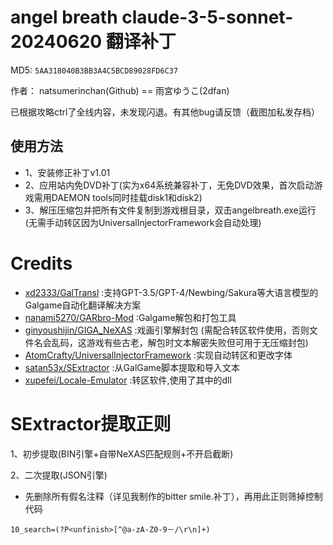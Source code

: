 # angel breath claude-3-5-sonnet-20240620 翻译补丁 

MD5: `5AA318040B3BB3A4C5BCD89028FD6C37`

作者： natsumerinchan(Github) == 雨宮ゆうこ(2dfan)

已根据攻略ctrl了全线内容，未发现闪退。有其他bug请反馈（截图加私发存档）

## 使用方法
- 1、安装修正补丁v1.01
- 2、应用站内免DVD补丁(实为x64系统兼容补丁，无免DVD效果，首次启动游戏需用DAEMON tools同时挂载disk1和disk2)
- 3、解压压缩包并把所有文件复制到游戏根目录，双击angelbreath.exe运行(无需手动转区因为UniversalInjectorFramework会自动处理)

# Credits

- [xd2333/GalTransl](https://github.com/xd2333/GalTransl.git) :支持GPT-3.5/GPT-4/Newbing/Sakura等大语言模型的Galgame自动化翻译解决方案
- [nanami5270/GARbro-Mod](https://github.com/nanami5270/GARbro-Mod.git) :Galgame解包和打包工具
- [ginyoushijin/GIGA_NeXAS](https://github.com/ginyoushijin/GIGA_NeXAS.git) :戏画引擎解封包 (需配合转区软件使用，否则文件名会乱码，这游戏有些古老，解包时文本解密失败但可用于无压缩封包)
- [AtomCrafty/UniversalInjectorFramework](https://github.com/AtomCrafty/UniversalInjectorFramework.git) :实现自动转区和更改字体
- [satan53x/SExtractor](https://github.com/satan53x/SExtractor.git) :从GalGame脚本提取和导入文本
- [xupefei/Locale-Emulator](https://github.com/xupefei/Locale-Emulator.git) :转区软件,使用了其中的dll

# SExtractor提取正则
1、初步提取(BIN引擎+自带NeXAS匹配规则+不开启截断)

2、二次提取(JSON引擎)
- 先删除所有假名注释（详见我制作的bitter smile.补丁），再用此正则筛掉控制代码
```
10_search=(?P<unfinish>[^@a-zA-Z0-9－/\r\n]+)
```
